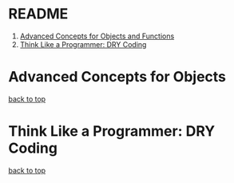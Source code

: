 <a name='top'></a>
# README

1. [Advanced Concepts for Objects and Functions](#section-3)
1. [Think Like a Programmer: DRY Coding](#section-4)



<a name="section-3"></a>
# Advanced Concepts for Objects


[back to top](#top)

<a name="section-4"></a>
# Think Like a Programmer: DRY Coding


[back to top](#top)